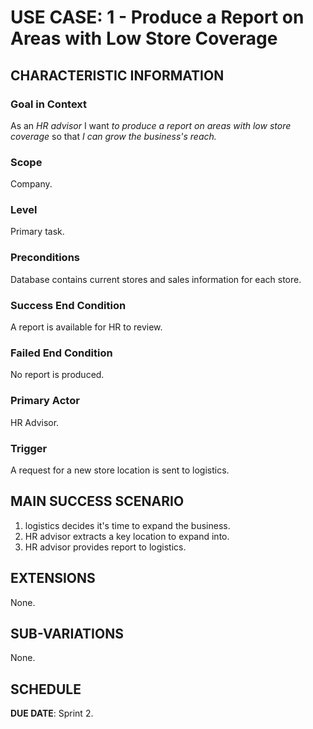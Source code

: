 # USE CASE: 1 - Produce a Report on Areas with Low Store Coverage

## CHARACTERISTIC INFORMATION

### Goal in Context

As an *HR advisor* I want *to produce a report on areas with low store coverage* so that *I can grow the business's reach.*

### Scope

Company.

### Level

Primary task.

### Preconditions

Database contains current stores and sales information for each store.

### Success End Condition

A report is available for HR to review.

### Failed End Condition

No report is produced.

### Primary Actor

HR Advisor.

### Trigger

A request for a new store location is sent to logistics.

## MAIN SUCCESS SCENARIO

1. logistics decides it's time to expand the business.
2. HR advisor extracts a key location to expand into.
3. HR advisor provides report to logistics.

## EXTENSIONS

None.

## SUB-VARIATIONS

None.

## SCHEDULE

**DUE DATE**: Sprint 2.